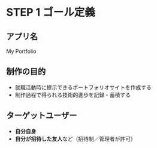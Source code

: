 <!-- docs/goal.md -->
# STEP 1  ゴール定義

## アプリ名
My Portfolio

## 制作の目的
- 就職活動時に提示できるポートフォリオサイトを作成する  
- 制作過程で得られる技術的進歩を記録・蓄積する

## ターゲットユーザー
- **自分自身**
- **自分が招待した友人**など（招待制／管理者が許可）

